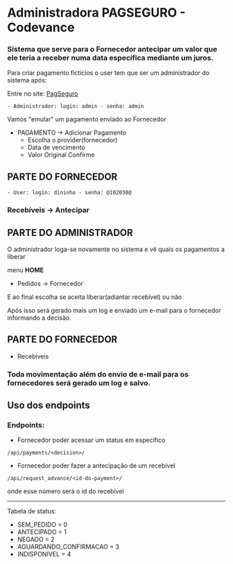 # Administradora PAGSEGURO - Codevance

### Sistema que serve para o Fornecedor antecipar um valor que ele teria a receber numa data específica mediante um juros.

Para criar pagamento fictícios o user tem que ser um administrador do sistema após:

Entre no site: [PagSeguro](https://pagseguro-codevance.herokuapp.com/)

```
- Administrador: login: admin - senha: admin
```

Vamos "emular" um pagamento enviado ao Fornecedor

- PAGAMENTO -> Adicionar Pagamento
    - Escolha o provider(fornecedor)
    - Data de vencimento
    - Valor Original Confirme

## PARTE DO FORNECEDOR

```
- User: login: dininho - senha: @102030@
```

### Recebíveis -> Antecipar

## PARTE DO ADMINISTRADOR

O administrador loga-se novamente no sistema e vê quais os pagamentos a liberar

menu **HOME**

- Pedidos -> Fornecedor

E ao final escolha se aceita liberar(adiantar recebível) ou não

Após isso será gerado mais um log e enviado um e-mail para o fornecedor informando a decisão.

## PARTE DO FORNECEDOR

- Recebíveis

### Toda movimentação além do envio de e-mail para os fornecedores será gerado um log e salvo.

## Uso dos endpoints

### Endpoints:

- Fornecedor poder acessar um status em específico

````
/api/payments/<decision>/
````

- Fornecedor poder fazer a antecipação de um recebível

````
/api/request_advance/<id-do-payment>/
````

onde esse número será o id do recebível

___
Tabela de status:

- SEM_PEDIDO = 0
- ANTECIPADO = 1
- NEGADO = 2
- AGUARDANDO_CONFIRMACAO = 3
- INDISPONIVEL = 4
